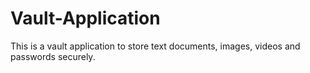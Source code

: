 # Vault-Application
This is a vault application to store text documents, images, videos and passwords securely. 

